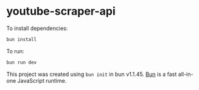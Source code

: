 # youtube-scraper-api

To install dependencies:

```bash
bun install
```

To run:

```bash
bun run dev
```

This project was created using `bun init` in bun v1.1.45. [Bun](https://bun.sh) is a fast all-in-one JavaScript runtime.
